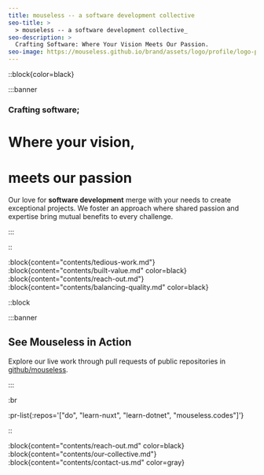 ```yaml
---
title: mouseless -- a software development collective
seo-title: >
  > mouseless -- a software development collective_
seo-description: >
  Crafting Software: Where Your Vision Meets Our Passion.
seo-image: https://mouseless.github.io/brand/assets/logo/profile/logo-profile-mark-primary-500px.png
---
```


::block{color=black}

:::banner

### Crafting software;
# Where your vision,
# meets our passion

Our love for __software development__ merge with your needs to create
exceptional projects. We foster an approach where shared passion and expertise
bring mutual benefits to every challenge.

:::

::

:block{content="contents/tedious-work.md"}
:block{content="contents/built-value.md" color=black}
:block{content="contents/reach-out.md"}
:block{content="contents/balancing-quality.md" color=black}

::block

:::banner

## See Mouseless in Action

Explore our live work through pull requests of public repositories in
[github/mouseless](https://github.com/mouseless).

:::

:br

:pr-list{:repos='["do", "learn-nuxt", "learn-dotnet", "mouseless.codes"]'}

::

:block{content="contents/reach-out.md" color=black}
:block{content="contents/our-collective.md"}
:block{content="contents/contact-us.md" color=gray}
